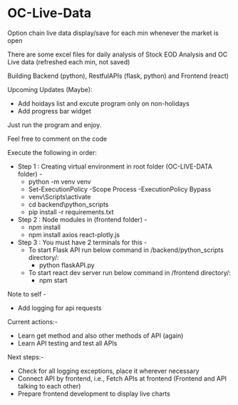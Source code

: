 # OC-Live-Data
Option chain live data display/save for each min whenever the market is open

There are some excel files for daily analysis of Stock EOD Analysis and OC Live data (refreshed each min, not saved)

Building Backend (python), RestfulAPIs (flask, python) and Frontend (react)

Upcoming Updates (Maybe):
- Add hoidays list and excute program only on non-holidays
- Add progress bar widget

Just run the program and enjoy.

Feel free to comment on the code



Execute the following in order:

- Step 1 : Creating virtual environment in root folder (OC-LIVE-DATA folder) -
    - python -m venv venv
    - Set-ExecutionPolicy -Scope Process -ExecutionPolicy Bypass
    - venv\Scripts\activate
    - cd backend\python_scripts
    - pip install -r requirements.txt
- Step 2 : Node modules in (frontend folder) -
    - npm install
    - npm install axios react-plotly.js
- Step 3 : You must have 2 terminals for this -
    - To start Flask API run below command in /backend/python_scripts directory/:
        - python flaskAPI.py 
    - To start react dev server run below command in /frontend directory/:
        - npm start
    

Note to self -
- Add logging for api requests


Current actions:-
- Learn get method and also other methods of API (again)
- Learn API testing and test all APIs

Next steps:-
- Check for all logging exceptions, place it wherever necessary
- Connect API by frontend, i.e., Fetch APIs at frontend (Frontend and API talking to each other)
- Prepare frontend development to display live charts
    

    
